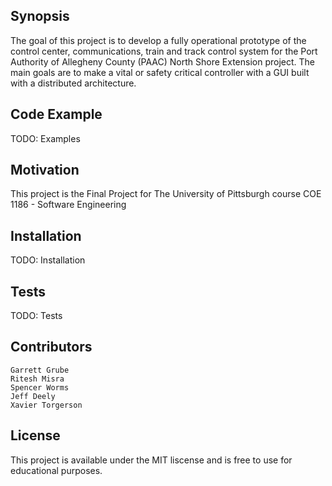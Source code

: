 ## Synopsis

The goal of this project is to develop a fully operational prototype of the control center, communications, train and track control system for the Port Authority of Allegheny County (PAAC) North Shore Extension project.  The main goals are to make a vital or safety critical controller with a GUI built with a distributed architecture.

## Code Example

TODO: Examples

## Motivation

This project is the Final Project for The University of Pittsburgh course COE 1186 - Software Engineering

## Installation

TODO: Installation

## Tests

TODO: Tests

## Contributors

	Garrett Grube
	Ritesh Misra
	Spencer Worms
	Jeff Deely
	Xavier Torgerson

## License

This project is available under the MIT liscense and is free to use for educational purposes.


